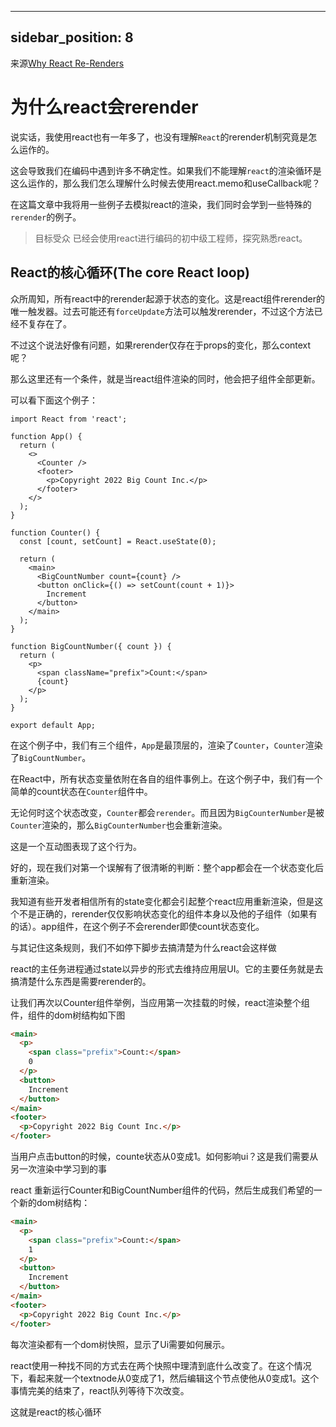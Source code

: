 
---
sidebar_position: 8
---

来源[Why React Re-Renders](https://www.joshwcomeau.com/react/why-react-re-renders/)


# 为什么react会rerender

说实话，我使用react也有一年多了，也没有理解`React`的rerender机制究竟是怎么运作的。

这会导致我们在编码中遇到许多不确定性。如果我们不能理解`react`的渲染循环是这么运作的，那么我们怎么理解什么时候去使用react.memo和useCallback呢？

在这篇文章中我将用一些例子去模拟react的渲染，我们同时会学到一些特殊的`rerender`的例子。

> 目标受众
> 已经会使用react进行编码的初中级工程师，探究熟悉react。


## React的核心循环(The core React loop)

众所周知，所有react中的rerender起源于状态的变化。这是react组件rerender的唯一触发器。过去可能还有`forceUpdate`方法可以触发rerender，不过这个方法已经不复存在了。

不过这个说法好像有问题，如果rerender仅存在于props的变化，那么context呢？

那么这里还有一个条件，就是当react组件渲染的同时，他会把子组件全部更新。

可以看下面这个例子：

```tsx
import React from 'react';

function App() {
  return (
    <>
      <Counter />
      <footer>
        <p>Copyright 2022 Big Count Inc.</p>
      </footer>
    </>
  );
}

function Counter() {
  const [count, setCount] = React.useState(0);
  
  return (
    <main>
      <BigCountNumber count={count} />
      <button onClick={() => setCount(count + 1)}>
        Increment
      </button>
    </main>
  );
}

function BigCountNumber({ count }) {
  return (
    <p>
      <span className="prefix">Count:</span>
      {count}
    </p>
  );
}

export default App;
```

在这个例子中，我们有三个组件，`App`是最顶层的，渲染了`Counter`，`Counter`渲染了`BigCountNumber`。

在React中，所有状态变量依附在各自的组件事例上。在这个例子中，我们有一个简单的count状态在`Counter`组件中。

无论何时这个状态改变，`Counter`都会`rerender`。而且因为`BigCounterNumber`是被`Counter`渲染的，那么`BigCounterNumber`也会重新渲染。

这是一个互动图表现了这个行为。

好的，现在我们对第一个误解有了很清晰的判断：整个app都会在一个状态变化后重新渲染。

我知道有些开发者相信所有的state变化都会引起整个react应用重新渲染，但是这个不是正确的，rerender仅仅影响状态变化的组件本身以及他的子组件（如果有的话）。app组件，在这个例子不会rerender即使count状态变化。

与其记住这条规则，我们不如停下脚步去搞清楚为什么react会这样做

react的主任务进程通过state以异步的形式去维持应用层UI。它的主要任务就是去搞清楚什么东西是需要rerender的。

让我们再次以Counter组件举例，当应用第一次挂载的时候，react渲染整个组件，组件的dom树结构如下图

```html
<main>
  <p>
    <span class="prefix">Count:</span>
    0
  </p>
  <button>
    Increment
  </button>
</main>
<footer>
  <p>Copyright 2022 Big Count Inc.</p>
</footer>
```
当用户点击button的时候，counte状态从0变成1。如何影响ui？这是我们需要从另一次渲染中学习到的事

react 重新运行Counter和BigCountNumber组件的代码，然后生成我们希望的一个新的dom树结构：
```html
<main>
  <p>
    <span class="prefix">Count:</span>
    1
  </p>
  <button>
    Increment
  </button>
</main>
<footer>
  <p>Copyright 2022 Big Count Inc.</p>
</footer>
```
每次渲染都有一个dom树快照，显示了Ui需要如何展示。

react使用一种找不同的方式去在两个快照中理清到底什么改变了。在这个情况下，看起来就一个textnode从0变成了1，然后编辑这个节点使他从0变成1。这个事情完美的结束了，react队列等待下次改变。

这就是react的核心循环

